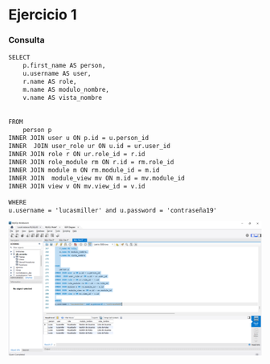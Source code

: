 # Ejercicio 1
### Consulta
    SELECT 
        p.first_name AS person,
        u.username AS user,
        r.name AS role,
        m.name AS modulo_nombre,
        v.name AS vista_nombre
    
    
    FROM
        person p
    INNER JOIN user u ON p.id = u.person_id
    INNER  JOIN user_role ur ON u.id = ur.user_id
    INNER JOIN role r ON ur.role_id = r.id
    INNER JOIN role_module rm ON r.id = rm.role_id
    INNER JOIN module m ON rm.module_id = m.id
    INNER JOIN  module_view mv ON m.id = mv.module_id
    INNER JOIN view v ON mv.view_id = v.id

    WHERE
    u.username = 'lucasmiller' and u.password = 'contraseña19'      



![Consulta completa](img/caso3.png)